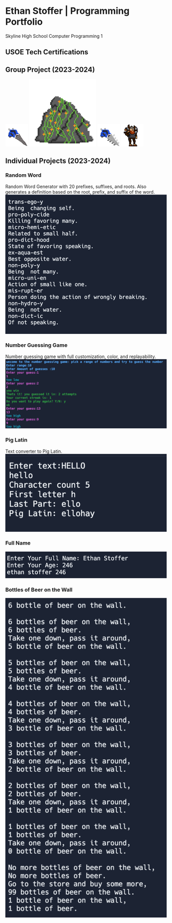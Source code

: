 # Ethan Stoffer | Programming Portfolio
Skyline High School Computer Programming 1
## USOE Tech Certifications

## Group Project (2023-2024)
![stonedrill](https://github.com/Ethankest/programmingportfolio/blob/main/images/Stone%20Drill-1.png%20(2).png)
![Rock](https://github.com/Ethankest/programmingportfolio/blob/main/images/Rock-1.png.png)
![PlatinumDrill](https://github.com/Ethankest/programmingportfolio/blob/main/images/PlatinumDrill-1.png.png)
![VikingMiner](https://github.com/Ethankest/programmingportfolio/blob/main/images/Viking%20Miner.png)
## Individual Projects (2023-2024)

### Random Word
Random Word Generator with 20 prefixes, suffixes, and roots. Also generates a definition based on the root, prefix, and suffix of the word.
![randomword](https://github.com/Ethankest/programmingportfolio/blob/main/images/randomword.png?raw=true)
### Number Guessing Game
Number guessing game with full customization, color, and replayability.
![randomnumber](https://github.com/Ethankest/programmingportfolio/blob/main/images/randomnumber.png?raw=true)
### Pig Latin
Text converter to Pig Latin.
![pigLatin](https://github.com/Ethankest/programmingportfolio/blob/main/images/pigLatin.png?raw=true)
### Full Name
![fullName](https://github.com/Ethankest/programmingportfolio/blob/main/images/fullName.png?raw=true)
### Bottles of Beer on the Wall
![Bottles](https://github.com/Ethankest/programmingportfolio/blob/main/images/Bottles.png?raw=true)
